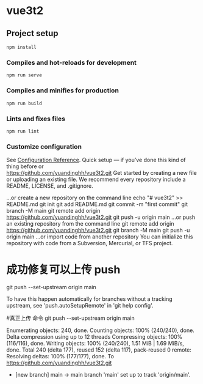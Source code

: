 # vue3t2

## Project setup
```
npm install
```

### Compiles and hot-reloads for development
```
npm run serve
```

### Compiles and minifies for production
```
npm run build
```

### Lints and fixes files
```
npm run lint
```

### Customize configuration
See [Configuration Reference](https://cli.vuejs.org/config/).
Quick setup — if you’ve done this kind of thing before
or	
https://github.com/yuandinghh/vue3t2.git
Get started by creating a new file or uploading an existing file. We recommend every repository include a README, LICENSE, and .gitignore.

…or create a new repository on the command line
echo "# vue3t2" >> README.md
git init
git add README.md
git commit -m "first commit"
git branch -M main
git remote add origin https://github.com/yuandinghh/vue3t2.git
git push -u origin main
…or push an existing repository from the command line
git remote add origin https://github.com/yuandinghh/vue3t2.git
git branch -M main
git push -u origin main
…or import code from another repository
You can initialize this repository with code from a Subversion, Mercurial, or TFS project.


# 成功修复可以上传 push
  git push --set-upstream origin main
  
To have this happen automatically for branches without a tracking
upstream, see 'push.autoSetupRemote' in 'git help config'.

#真正上传 命令
 git push --set-upstream origin main

Enumerating objects: 240, done.
Counting objects: 100% (240/240), done.
Delta compression using up to 12 threads
Compressing objects: 100% (116/116), done.
Writing objects: 100% (240/240), 1.51 MiB | 1.69 MiB/s, done.
Total 240 (delta 177), reused 152 (delta 117), pack-reused 0
remote: Resolving deltas: 100% (177/177), done.
To https://github.com/yuandinghh/vue3t2.git
 * [new branch]      main -> main
branch 'main' set up to track 'origin/main'.

